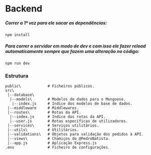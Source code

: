 # Backend

##### Correr a 1ª vez para ele sacar as dependências:
```
npm install
```

##### Para correr o servidor em modo de dev e com isso ele fazer reload automaticamente sempre que fazem uma alteração no código:  
```
npm run dev
```

### Estrutura
```
public\            # Ficheiros públicos.
src\
 |--database\
  |--models\       # Modelos de dados para o Mongoose.
   |--index.js     # Indice dos modelos de base de dados.
 |--middleware     # Middlewares.
 |--routes\        # Rotas da API. 
  |--index.js      # Indice das rotas da API.
  |--user.js       # Rotas específicas de utilizadores.
 |--services\      # Serviços utilitários.
 |--utils\         # Utilitários.
 |--validations\   # Objetos para validação dos pedidos à API.
 |--views\         # Chamiços do @PedroBatista.
 |--app.js         # Aplicação Express.js
.env               # Ficheiro de configurações.
```
